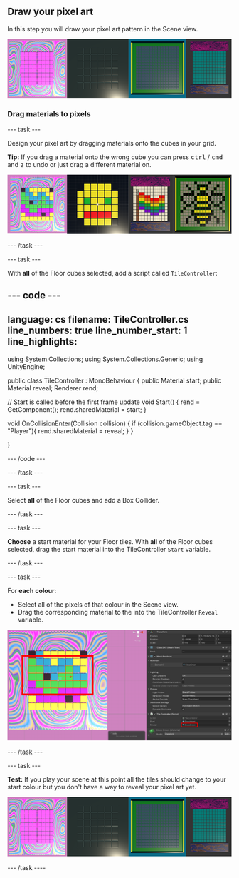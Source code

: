 ## Draw your pixel art

In this step you will draw your pixel art pattern in the Scene view.

![A strip of four examples showing the output of this step.](images/step-three-output.png)

### Drag materials to pixels

--- task ---

Design your pixel art by dragging materials onto the cubes in your grid. 

**Tip:** If you drag a material onto the wrong cube you can press <kbd>ctrl</kbd> / <kbd>cmd</kbd> and <kbd>z</kbd> to undo or just drag a different material on.

![Four examples of pixel art drawn onto the tiles. The first is a vibrant pink pattern. The second is a smiley face. The third is a pride flag. The fourth is a Manchester Bee.](images/pixel-art-examples.png)

--- /task ---

--- task ---

With **all** of the Floor cubes selected, add a script called `TileController`:

--- code ---
---
language: cs 
filename: TileController.cs 
line_numbers: true 
line_number_start: 1 
line_highlights: 
---

using System.Collections;
using System.Collections.Generic;
using UnityEngine;

public class TileController : MonoBehaviour
{
  public Material start;
  public Material reveal;
  Renderer rend;

  // Start is called before the first frame update
  void Start()
  {
      rend = GetComponent<Renderer>();
      rend.sharedMaterial = start;
  }

  void OnCollisionEnter(Collision collision)
  {
      if (collision.gameObject.tag == "Player"){
          rend.sharedMaterial = reveal;
      }
  }

}

--- /code ---

--- /task ---

--- task ---

Select **all** of the Floor cubes and add a Box Collider.

--- /task ---

--- task ---

**Choose** a start material for your Floor tiles. With **all** of the Floor cubes selected, drag the start material into the TileController `Start` variable.

--- /task ---

--- task ---

For **each colour**:

+ Select all of the pixels of that colour in the Scene view.
+ Drag the corresponding material to the into the TileController `Reveal` variable.

![A pixel art image with the green tiles selected and the TileController Reveal variable set to GlossGreen.](images/material-pixel.png)

--- /task ---

--- task ---

**Test:** If you play your scene at this point all the tiles should change to your start colour but you don't have a way to reveal your pixel art yet. 

![A strip of four examples showing the output of this step.](images/step-three-output.png)

--- /task ----
